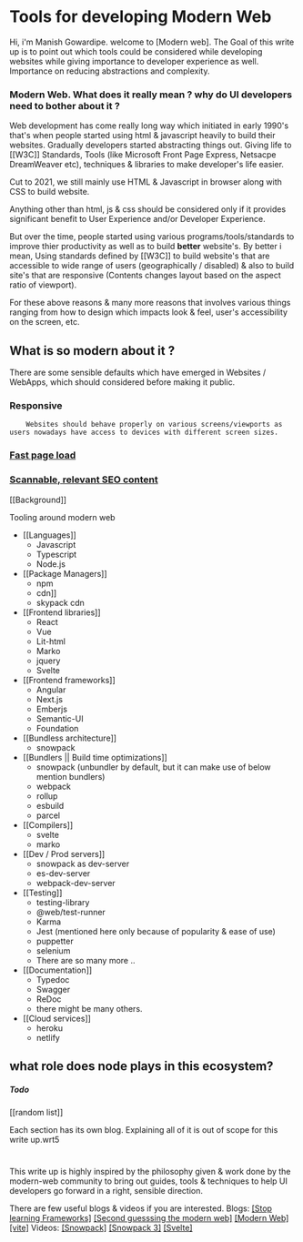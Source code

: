 # Tools for developing Modern Web
Hi, i'm Manish Gowardipe. welcome to [Modern web].
The Goal of this write up is to point out which tools could be considered while developing websites while giving importance to developer experience as well. Importance on reducing abstractions and complexity.

### Modern Web. What does it really mean ? why do UI developers need to bother about it ?

Web development has come really long way which initiated in early 1990's that's when people started using html & javascript heavily to build their websites. Gradually developers started abstracting things out. Giving life to [[W3C]] Standards, Tools (like Microsoft Front Page Express, Netsacpe DreamWeaver etc), techniques & libraries to make developer's life easier.

Cut to 2021, we still mainly use HTML & Javascript in browser along with CSS to build website. 


Anything other than html, js & css should be considered only if it provides significant benefit to User Experience and/or Developer Experience.

But over the time, people started using various programs/tools/standards to improve thier productivity as well as to build **better** website's.  By better i mean, Using standards defined by [[W3C]]  to build website's that are  accessible to wide range of users (geographically / disabled) & also to build site's that are responsive (Contents changes layout based on the aspect ratio of viewport).

For these above reasons & many more reasons that involves various things ranging from how to design which impacts look & feel, user's accessibility on the screen, etc.

## What is so modern about it ? 
There are some sensible defaults which have emerged in Websites / WebApps, which should considered before making it public.
### Responsive
		Websites should behave properly on various screens/viewports as users nowadays have access to devices with different screen sizes.
### [Fast page load](https://www.webfx.com/page-speed-optimization-services.html)
### [Scannable, relevant SEO content](https://www.webfx.com/content-marketing-services.html)

[[Background]]

Tooling around modern web
- [[Languages]]
	- Javascript
	- Typescript
	- Node.js
- [[Package Managers]]
	- npm
	- cdn]]
	- skypack cdn
- [[Frontend libraries]]
	- React
	- Vue
	- Lit-html
	- Marko
	- jquery
	- Svelte
- [[Frontend frameworks]]
	- Angular
	- Next.js
	- Emberjs
	- Semantic-UI
	- Foundation
- [[Bundless architecture]]
	- snowpack
- [[Bundlers || Build time optimizations]] 
	- snowpack (unbundler by default, but it can make use of below mention bundlers)
	- webpack
	- rollup
	- esbuild
	- parcel
- [[Compilers]]
	- svelte
	- marko
- [[Dev / Prod servers]]
	- snowpack as dev-server
	- es-dev-server
	- webpack-dev-server
- [[Testing]]
	- testing-library
	- @web/test-runner
	- Karma
	- Jest  (mentioned here only because of popularity & ease of use)
	- puppetter
	- selenium
	- There are so many more ..
- [[Documentation]]
	- Typedoc
	- Swagger
	- ReDoc
	- there might be many others.
- [[Cloud services]]
	- heroku
	- netlify

## what role does node plays in this ecosystem?

##### Todo 

[[random list]]

Each section has its own blog. 
Explaining all of it is out of scope for this write up.wrt5

#

This write up is highly inspired by the philosophy given & work done by the modern-web community to bring out guides, tools & techniques to help UI developers go forward in a right, sensible direction.

There are few useful blogs & videos if you are interested.
Blogs: 
[[Stop learning Frameworks]](https://sizovs.net/2018/12/17/stop-learning-frameworks/)
[[Second guesssing the modern web]](https://macwright.com/2020/05/10/spa-fatigue.html)
[[Modern Web]](https://modern-web.dev/blog/introducing-modern-web/)
[[vite]](https://vite.js)
Videos: 
[[Snowpack]](https://www.youtube.com/results?search_query=snowpack+)
[[Snowpack 3]](https://www.youtube.com/watch?v=2yVNI1C0gxI)
[[Svelte]](https://www.youtube.com/watch?v=qSfdtmcZ4d0)


